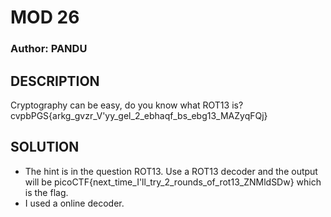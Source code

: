 # MOD 26
### Author: PANDU

## DESCRIPTION
 Cryptography can be easy, do you know what ROT13 is? cvpbPGS{arkg_gvzr_V'yy_gel_2_ebhaqf_bs_ebg13_MAZyqFQj}
## SOLUTION
- The hint is in the question ROT13. Use a ROT13 decoder and the output will be picoCTF{next_time_I'll_try_2_rounds_of_rot13_ZNMldSDw} which is the flag.
- I used a online decoder.
